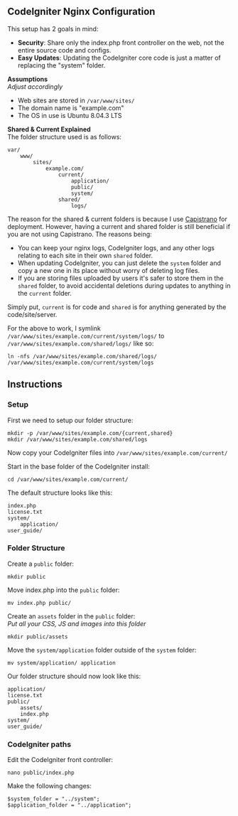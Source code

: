 CodeIgniter Nginx Configuration
--------------------------------
This setup has 2 goals in mind:

* **Security**: Share only the index.php front controller on the web, not the entire source code and configs.  
* **Easy Updates**: Updating the CodeIgniter core code is just a matter of replacing the "system" folder.

**Assumptions**  
_Adjust accordingly_

* Web sites are stored in `/var/www/sites/`
* The domain name is "example.com"
* The OS in use is Ubuntu 8.04.3 LTS

**Shared & Current Explained**  
The folder structure used is as follows:

	var/
		www/
			sites/
				example.com/
					current/
						application/
						public/
						system/
					shared/
						logs/

The reason for the shared & current folders is because I use [Capistrano](http://www.capify.org) for deployment. However, having a current and shared folder is still beneficial if you are not using Capistrano. The reasons being:

* You can keep your nginx logs, CodeIgniter logs, and any other logs relating to each site in their own `shared` folder.
* When updating CodeIgniter, you can just delete the `system` folder and copy a new one in its place without worry of deleting log files.
* If you are storing files uploaded by users it's safer to store them in the `shared` folder, to avoid accidental deletions during updates to anything in the `current` folder.

Simply put, `current` is for code and `shared` is for anything generated by the code/site/server.

For the above to work, I symlink `/var/www/sites/example.com/current/system/logs/` to `/var/www/sites/example.com/shared/logs/` like so:

	ln -nfs /var/www/sites/example.com/shared/logs/ /var/www/sites/example.com/current/system/logs

Instructions
-------------
### Setup ###
First we need to setup our folder structure:

	mkdir -p /var/www/sites/example.com/{current,shared}
	mkdir /var/www/sites/example.com/shared/logs

Now copy your CodeIgniter files into `/var/www/sites/example.com/current/`

Start in the base folder of the CodeIgniter install:

	cd /var/www/sites/example.com/current/

The default structure looks like this:

	index.php
	license.txt
	system/
		application/
	user_guide/

### Folder Structure ###
Create a `public` folder:

	mkdir public

Move index.php into the `public` folder:

	mv index.php public/

Create an `assets` folder in the `public` folder:  
_Put all your CSS, JS and images into this folder_

	mkdir public/assets

Move the `system/application` folder outside of the `system` folder:

	mv system/application/ application

Our folder structure should now look like this:

	application/
	license.txt
	public/
		assets/
		index.php
	system/
	user_guide/

### CodeIgniter paths ###
Edit the CodeIgniter front controller:

	nano public/index.php

Make the following changes:

	$system_folder = "../system";
	$application_folder = "../application";